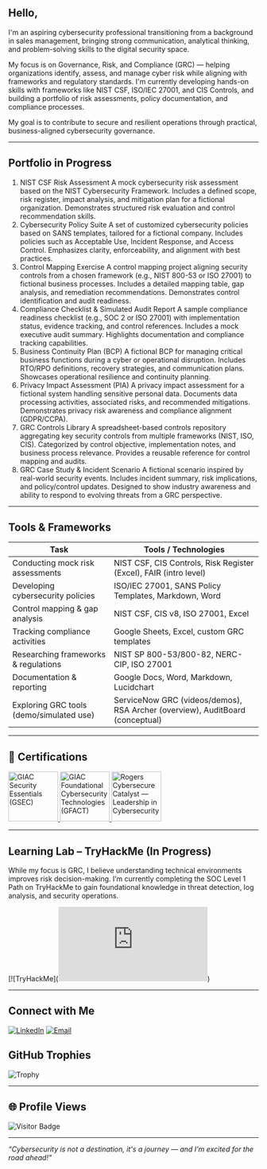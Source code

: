 ## Hello,

I'm an aspiring cybersecurity professional transitioning from a background in sales management, bringing strong communication, analytical thinking, and problem-solving skills to the digital security space.

My focus is on Governance, Risk, and Compliance (GRC) — helping organizations identify, assess, and manage cyber risk while aligning with frameworks and regulatory standards. I'm currently developing hands-on skills with frameworks like NIST CSF, ISO/IEC 27001, and CIS Controls, and building a portfolio of risk assessments, policy documentation, and compliance processes.

My goal is to contribute to secure and resilient operations through practical, business-aligned cybersecurity governance.

---

## Portfolio in Progress

1. NIST CSF Risk Assessment
   A mock cybersecurity risk assessment based on the NIST Cybersecurity Framework. Includes a defined scope, risk register, impact analysis, and mitigation plan for a fictional organization.
   Demonstrates structured risk evaluation and control recommendation skills.
2. Cybersecurity Policy Suite
  A set of customized cybersecurity policies based on SANS templates, tailored for a fictional company. Includes policies such as Acceptable Use, Incident Response, and Access Control.
  Emphasizes clarity, enforceability, and alignment with best practices.
3. Control Mapping Exercise
  A control mapping project aligning security controls from a chosen framework (e.g., NIST 800-53 or ISO 27001) to fictional business processes. Includes a detailed mapping table, gap analysis, and        remediation recommendations. Demonstrates control identification and audit readiness.
4. Compliance Checklist & Simulated Audit Report
  A sample compliance readiness checklist (e.g., SOC 2 or ISO 27001) with implementation status, evidence tracking, and control references. Includes a mock executive audit summary.
  Highlights documentation and compliance tracking capabilities.
5. Business Continuity Plan (BCP)
   A fictional BCP for managing critical business functions during a cyber or operational disruption. Includes RTO/RPO definitions, recovery strategies, and communication plans.
   Showcases operational resilience and continuity planning.
6. Privacy Impact Assessment (PIA)
   A privacy impact assessment for a fictional system handling sensitive personal data. Documents data processing activities, associated risks, and recommended mitigations. Demonstrates privacy risk awareness and compliance alignment (GDPR/CCPA).
7. GRC Controls Library
   A spreadsheet-based controls repository aggregating key security controls from multiple frameworks (NIST, ISO, CIS). Categorized by control objective, implementation notes, and business process relevance. Provides a reusable reference for control mapping and audits.
8. GRC Case Study & Incident Scenario
   A fictional scenario inspired by real-world security events. Includes incident summary, risk implications, and policy/control updates. Designed to show industry awareness and ability to respond to evolving threats from a GRC perspective.
---

## Tools & Frameworks

| Task                                     | Tools / Technologies                                                          |
| ---------------------------------------- | ----------------------------------------------------------------------------- |
| Conducting mock risk assessments         | NIST CSF, CIS Controls, Risk Register (Excel), FAIR (intro level)             |
| Developing cybersecurity policies        | ISO/IEC 27001, SANS Policy Templates, Markdown, Word                          |
| Control mapping & gap analysis           | NIST CSF, CIS v8, ISO 27001, Excel                                            |
| Tracking compliance activities           | Google Sheets, Excel, custom GRC templates                                    |
| Researching frameworks & regulations     | NIST SP 800-53/800-82, NERC-CIP, ISO 27001                                    |
| Documentation & reporting                | Google Docs, Word, Markdown, Lucidchart                                       |
| Exploring GRC tools (demo/simulated use) | ServiceNow GRC (videos/demos), RSA Archer (overview), AuditBoard (conceptual) |

---

## 🏅 Certifications 

<a href="https://www.giac.org/certifications/security-essentials-gsec/">
  <img src="https://images.credly.com/images/8e6bde54-8a33-4ec0-9d70-90fcde581bcf/image.png" alt="GIAC Security Essentials (GSEC)" width="100"/>
</a>
<a href="https://www.giac.org/certifications/foundational-cybersecurity-technologies-gfact/">
  <img src="https://images.credly.com/images/2d9b3293-9295-4ac3-a326-1bb7013225a4/image.png" alt="GIAC Foundational Cybersecurity Technologies (GFACT)" width="100"/>
</a>
<a href="https://cybersecurecatalyst.ca/clic/">
  <img src="https://cybersecurecatalyst.ca/wp-content/uploads/2023/03/CLIC-Badge_Transparent-1.webp" alt="Rogers Cybersecure Catalyst — Leadership in Cybersecurity" width="100"/>
</a>


---

## Learning Lab – TryHackMe (In Progress)

While my focus is GRC, I believe understanding technical environments improves risk decision-making. I’m currently completing the SOC Level 1 Path on TryHackMe to gain foundational knowledge in threat detection, log analysis, and security operations.

[![TryHackMe](<iframe src="https://tryhackme.com/api/v2/badges/public-profile?userPublicId=3720994" style='border:none;'></iframe>)

---
## Connect with Me

[![LinkedIn](https://img.shields.io/badge/LinkedIn-blue?style=for-the-badge&logo=linkedin)](www.linkedin.com/in/rozacalloway)
[![Email](https://img.shields.io/badge/Email-D14836?style=for-the-badge&logo=gmail&logoColor=white)](mailto:rozacalloway@gmail.com)

## GitHub Trophies

![Trophy](https://github-profile-trophy.vercel.app/?username=LockGrid&theme=tokyonight&no-frame=true&no-bg=true&margin-w=4)

---

## 🌐 Profile Views

![Visitor Badge](https://visitor-badge.laobi.icu/badge?page_id=LockGrid.LockGrid)

---

*“Cybersecurity is not a destination, it's a journey — and I’m excited for the road ahead!”*
